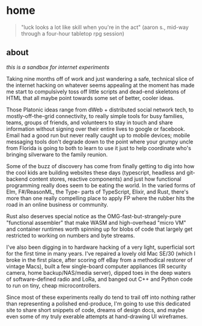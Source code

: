 # home

> "luck looks a lot like skill when you're in the act"
> (aaron s., mid-way through a four-hour tabletop rpg session)

## about

*this is a sandbox for internet experiments*

Taking nine months off of work and just wandering a safe, technical slice of the internet hacking on whatever seems appealing at the moment has made me start to compulsively toss off little scripts and dead-end skeletons of HTML that all maybe point towards some set of better, cooler ideas.

Those Platonic ideas range from dWeb + distributed social network tech, to mostly-off-the-grid connectivity, to really simple tools for busy families, teams, groups of friends, and volunteers to stay in touch and share information without signing over their entire lives to google or facebook. Email had a good run but never really caught up to mobile devices; mobile messaging tools don't degrade down to the point where your grumpy uncle from Florida is going to both to learn to use it just to help coordinate who's bringing silverware to the family reunion.

Some of the buzz of discovery has come from finally getting to dig into how the cool kids are building websites these days (typescript, headless and git-backend content stores, reactive components) and just how functional programming really does seem to be eating the world. In the varied forms of Elm, F#/ReasonML, the Type- parts of TypeScript, Elixir, and Rust, there's more than one really compelling place to apply FP where the rubber hits the road in an online business or community.

Rust also deserves special notice as the OMG-fast-but-strangely-pure "functional assembler" that make WASM and high-overhead "micro VM" and container runtimes worth spinning up for blobs of code that largely get restricted to working on numbers and byte streams.

I've also been digging in to hardware hacking of a very light, superficial sort for the first time in many years. I've repaired a lovely old Mac SE/30 (which I broke in the first place, after scoring off eBay from a methodical restorer of vintage Macs), built a few single-board computer appliances (IR security camera, home backup/NAS/media server), dipped toes in the deep waters of software-defined radio and LoRa, and banged out C++ and Python code to run on tiny, cheap microcontrollers.

Since most of these experiments really do tend to trail off into nothing rather than representing a polished end-produce, I'm going to use this dedicated site to share short snippets of code, dreams of design docs, and maybe even some of my truly exerable attempts at hand-drawing UI wireframes.